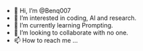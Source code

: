 - 👋 Hi, I’m @Benq007
- 👀 I’m interested in coding, Al and research.
- 🌱 I’m currently learning Prompting.
- 💞️ I’m looking to collaborate with no one.
- 📫 How to reach me ...

<!---
Benq007/Benq007 is a ✨ special ✨ repository because its `README.md` (this file) appears on your GitHub profile.
You can click the Preview link to take a look at your changes.
--->
